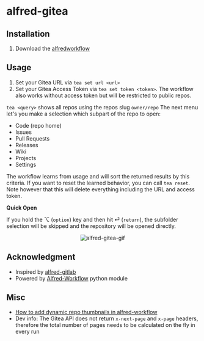 # alfred-gitea

## Installation

1. Download the [alfredworkflow]()

## Usage

1. Set your Gitea URL via `tea set url <url>`
1. Set your Gitea Access Token via `tea set token <token>`.
   The workflow also works without access token but will be restricted to public repos.

`tea <query>` shows all repos using the repos slug `owner/repo`
The next menu let's you make a selection which subpart of the repo to open:

- Code (repo home)
- Issues
- Pull Requests
- Releases
- Wiki
- Projects
- Settings

The workflow learns from usage and will sort the returned results by this criteria.
If you want to reset the learned behavior, you can call `tea reset`.
Note however that this will delete everything including the URL and access token.

**Quick Open**

If you hold the &#x2325; (`option`) key and then hit &#x23ce; (`return`), the subfolder selection will be skipped and the repository will be opened directly.

<p style="text-align:center">
<img alt="alfred-gitea-gif" src="https://media.giphy.com/media/GlHoA8FEovaNgkUlrj/giphy.gif"/>
</p>

## Acknowledgment

- Inspired by [alfred-gitlab](https://github.com/lukewaite/alfred-gitlab)
- Powered by [Alfred-Workflow](https://www.deanishe.net/alfred-workflow/index.html) python module

## Misc

- [How to add dynamic repo thumbnails in alfred-workflow](https://github.com/deanishe/alfred-workflow/issues/106#issuecomment-737505965)
- Dev info: The Gitea API does not return `x-next-page` and `x-page` headers, therefore the total number of pages needs to be calculated on the fly in every run
